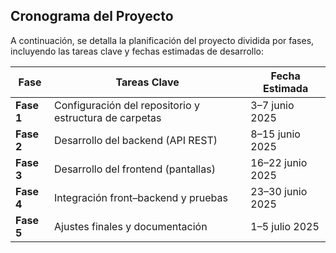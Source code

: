 ##  Cronograma del Proyecto

A continuación, se detalla la planificación del proyecto dividida por fases, incluyendo las tareas clave y fechas estimadas de desarrollo:

| **Fase**   |     **Tareas Clave**                        |  **Fecha Estimada**     |
|------------|---------------------------------------------|----------------------------|
| **Fase 1** | Configuración del repositorio y estructura de carpetas | 3–7 junio 2025             |
| **Fase 2** | Desarrollo del backend (API REST)            | 8–15 junio 2025            |
| **Fase 3** | Desarrollo del frontend (pantallas)          | 16–22 junio 2025           |
| **Fase 4** | Integración front–backend y pruebas          | 23–30 junio 2025           |
| **Fase 5** | Ajustes finales y documentación              | 1–5 julio 2025             |
